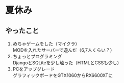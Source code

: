 # 夏休み
## やったこと
1. めちゃゲームをした（マイクラ）  
  MODを入れたサーバーで遊んだ（6,7人くらい？）
2. ちょっとプログラミング  
   DjangoとSQLiteを少し触った（HTMLとCSSも少し）
3. PCをアップグレード  
   グラフィックボードをGTX1060からRX6600XTに 
